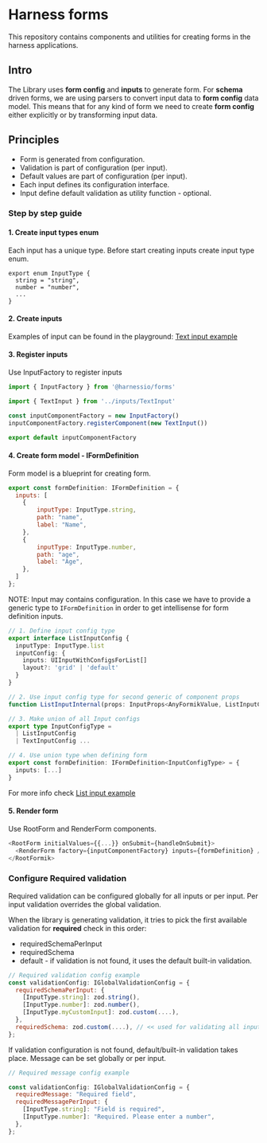 # Harness forms

This repository contains components and utilities for creating forms in the harness applications.

## Intro

The Library uses **form config** and **inputs** to generate form. For **schema** driven forms, we are using parsers to convert input data to **form config** data model. This means that for any kind of form we need to create **form config** either explicitly or by transforming input data.

## Principles

- Form is generated from configuration.
- Validation is part of configuration (per input).
- Default values are part of configuration (per input).
- Each input defines its configuration interface.
- Input define default validation as utility function - optional.

### Step by step guide

#### 1. Create input types enum

Each input has a unique type. Before start creating inputs create input type enum.

```
export enum InputType {
  string = "string",
  number = "number",
  ...
}
```

#### 2. Create inputs

Examples of input can be found in the playground:
[Text input example](../playground/src/components/form-inputs/TextInput.tsx)

#### 3. Register inputs

Use InputFactory to register inputs

```js
import { InputFactory } from '@harnessio/forms'

import { TextInput } from '../inputs/TextInput'

const inputComponentFactory = new InputFactory()
inputComponentFactory.registerComponent(new TextInput())

export default inputComponentFactory
```

#### 4. Create form model - IFormDefinition

Form model is a blueprint for creating form.

```js
export const formDefinition: IFormDefinition = {
  inputs: [
    {
        inputType: InputType.string,
        path: "name",
        label: "Name",
    },
    {
        inputType: InputType.number,
        path: "age",
        label: "Age",
    },
  ]
};
```

NOTE: Input may contains configuration. In this case we have to provide a generic type to `IFormDefinition` in order to get intellisense for form definition inputs.

```typescript
// 1. Define input config type
export interface ListInputConfig {
  inputType: InputType.list
  inputConfig: {
    inputs: UIInputWithConfigsForList[]
    layout?: 'grid' | 'default'
  }
}

// 2. Use input config type for second generic of component props
function ListInputInternal(props: InputProps<AnyFormikValue, ListInputConfig>): JSX.Element ....

// 3. Make union of all Input configs
export type InputConfigType =
  | ListInputConfig
  | TextInputConfig ...

// 4. Use union type when defining form
export const formDefinition: IFormDefinition<InputConfigType> = {
  inputs: [...]
}
```

For more info check [List input example](../playground/src/components/form-inputs/TextInput.tsx)

#### 5. Render form

Use RootForm and RenderForm components.

```js
<RootForm initialValues={{...}} onSubmit={handleOnSubmit}>
  <RenderForm factory={inputComponentFactory} inputs={formDefinition} />
</RootFormik>
```

### Configure Required validation

Required validation can be configured globally for all inputs or per input. Per input validation overrides the global validation.

When the library is generating validation, it tries to pick the first available validation for **required** check in this order:

- requiredSchemaPerInput
- requiredSchema
- default - if validation is not found, it uses the default built-in validation.

```js
// Required validation config example
const validationConfig: IGlobalValidationConfig = {
  requiredSchemaPerInput: {
    [InputType.string]: zod.string(),
    [InputType.number]: zod.number(),
    [InputType.myCustomInput]: zod.custom(....),
  },
  requiredSchema: zod.custom(....), // << used for validating all inputs except string, number and myCustomInput
};
```

If validation configuration is not found, default/built-in validation takes place.
Message can be set globally or per input.

```js
// Required message config example

const validationConfig: IGlobalValidationConfig = {
  requiredMessage: "Required field",
  requiredMessagePerInput: {
    [InputType.string]: "Field is required",
    [InputType.number]: "Required. Please enter a number",
  },
};
```
